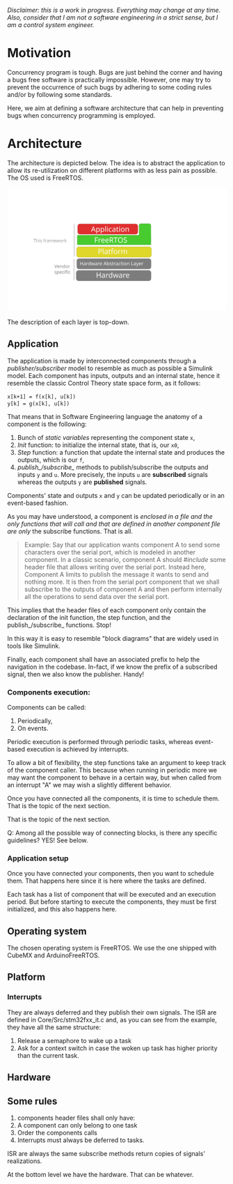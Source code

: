 *Disclaimer: this is a work in progress. Everything may change at any time. Also, consider that I am not a software engineering in a strict sense, but I am a control system engineer.*

# Motivation
Concurrency program is tough. Bugs are just behind the corner and having a bugs free software is practically impossible.
However, one may try to prevent the occurrence of such bugs by adhering to some coding rules and/or by following some standards.

Here, we aim at defining a software architecture that can help in preventing bugs when concurrency programming is employed.

# Architecture
The architecture is depicted below.
The idea is to abstract the application to allow its re-utilization on different platforms with as less pain as possible.
The OS used is FreeRTOS.

![Architecture](Architecture.svg)

The description of each layer is top-down.
## Application
The application is made by interconnected components through a
*publisher/subscriber* model to resemble as much as possible a Simulink model.
Each component has inputs, outputs and an internal state, hence it resemble the classic Control Theory state space form, as it follows:
```
x[k+1] = f(x[k], u[k])
y[k] = g(x[k], u[k])
```
That means that in Software Engineering language the anatomy of a component is the following:
1. Bunch of *static variables* representing the component state `x`,
2. *Init* function: to initialize the internal state, that is, our `x0`,
3. *Step* function: a function that update the internal state and produces the outputs, which is our `f`,
4. *publish_/subscribe_* methods to publish/subscribe the outputs and inputs `y` and `u`.
More precisely, the inputs `u` are **subscribed** signals whereas the outputs `y` are **published** signals.

Components' state and outputs `x` and `y` can be updated periodically or in an event-based fashion.

As you may have understood, a component is *enclosed in a file and the only
functions that will call and that are defined in another component file are
*only** the subscribe functions.
That is all.

> Example:
> Say that our application wants component A to send some characters over the
> serial port, which is modeled in another component.
> In a classic scenario, component A should *#include* some header file that allows writing over the serial port.
> Instead here, Component A limits to publish the message it wants to send and nothing more.
> It is then from the serial port component that we shall subscribe to the outputs of component A and then perform internally all the operations to send data over the serial port.


This implies that the header files of each component only contain the
declaration of the init
function, the step function, and the publish_/subscribe_ functions. Stop!

In this way it is easy to resemble "block diagrams" that are widely used in tools like Simulink.

Finally, each component shall have an associated prefix to help the navigation in the codebase.
In-fact, if we know the prefix of a subscribed signal, then we also know the
publisher. Handy!

### Components execution:
Components can be called:
1. Periodically,
2. On events.

Periodic execution is performed through periodic tasks, whereas event-based execution is achieved by interrupts.

To allow a bit of flexibility, the step functions take an argument to keep track of the component caller.
This because when running in periodic more we may want the component to behave in a certain way, but when called from
an interrupt "A" we may wish a slightly different behavior.

Once you have connected all the components, it is time to schedule them. That
is the topic of the next section.

 That is the topic of the next section.

Q: Among all the possible way of connecting blocks, is there any specific
guidelines? YES! See below.


### Application setup
Once you have connected your components, then you want to schedule them.
That happens here since it is here where the tasks are defined.

Each task has a list of component that will be executed and an execution
period.
But before starting to execute the components, they must be first initialized, and this also
happens here.

## Operating system
The chosen operating system is FreeRTOS.
We use the one shipped with CubeMX and ArduinoFreeRTOS.

## Platform

### Interrupts
They are always deferred and they publish their own signals.
The ISR are defined in Core/Src/stm32fxx_it.c and, as you can see from the example, they have all the same structure:
1. Release a semaphore to wake up a task
2. Ask for a context switch in case the woken up task has higher priority than the current task.

## Hardware

## Some rules
1. components header files shall only have:
2. A component can only belong to one task
3. Order the components calls
4. Interrupts must always be deferred to tasks.

ISR are always the same
subscribe methods return copies of signals' realizations.

At the bottom level we have the hardware. That can be whatever.
